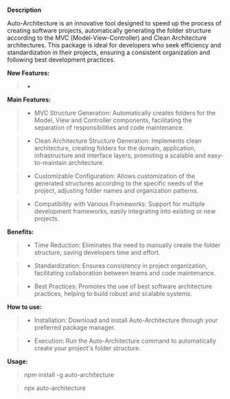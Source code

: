 **Description**

Auto-Architecture is an innovative tool designed to speed up the process of creating software projects, automatically generating the folder structure according to the MVC (Model-View-Controller) and Clean Architecture architectures. This package is ideal for developers who seek efficiency and standardization in their projects, ensuring a consistent organization and following best development practices.

**New Features:**

> - 

**Main Features:**

> - MVC Structure Generation: Automatically creates folders for the Model, View and Controller components, facilitating the separation of responsibilities and code maintenance.

> - Clean Architecture Structure Generation: Implements clean architecture, creating folders for the domain, application, infrastructure and interface layers, promoting a scalable and easy-to-maintain architecture.

> - Customizable Configuration: Allows customization of the generated structures according to the specific needs of the project, adjusting folder names and organization patterns.

> - Compatibility with Various Frameworks: Support for multiple development frameworks, easily integrating into existing or new projects.

**Benefits:**

> - Time Reduction: Eliminates the need to manually create the folder structure, saving developers time and effort.

> - Standardization: Ensures consistency in project organization, facilitating collaboration between teams and code maintenance.

> - Best Practices: Promotes the use of best software architecture practices, helping to build robust and scalable systems.

**How to use:**

> - Installation: Download and install Auto-Architecture through your preferred package manager.

> - Execution: Run the Auto-Architecture command to automatically create your project's folder structure.

**Usage:**

> npm install -g auto-architecture

> npx auto-architecture
